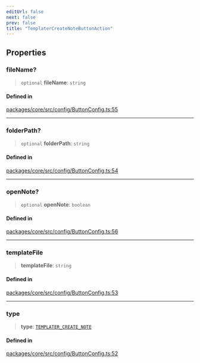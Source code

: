 ```yaml
---
editUrl: false
next: false
prev: false
title: "TemplaterCreateNoteButtonAction"
---
```


## Properties

### fileName?

> `optional` **fileName**: `string`

#### Defined in

[packages/core/src/config/ButtonConfig.ts:55](https://github.com/mProjectsCode/obsidian-meta-bind-plugin/blob/4b16a75fb63dfdb34e3ccf2756a324a84dd8fd85/packages/core/src/config/ButtonConfig.ts#L55)

***

### folderPath?

> `optional` **folderPath**: `string`

#### Defined in

[packages/core/src/config/ButtonConfig.ts:54](https://github.com/mProjectsCode/obsidian-meta-bind-plugin/blob/4b16a75fb63dfdb34e3ccf2756a324a84dd8fd85/packages/core/src/config/ButtonConfig.ts#L54)

***

### openNote?

> `optional` **openNote**: `boolean`

#### Defined in

[packages/core/src/config/ButtonConfig.ts:56](https://github.com/mProjectsCode/obsidian-meta-bind-plugin/blob/4b16a75fb63dfdb34e3ccf2756a324a84dd8fd85/packages/core/src/config/ButtonConfig.ts#L56)

***

### templateFile

> **templateFile**: `string`

#### Defined in

[packages/core/src/config/ButtonConfig.ts:53](https://github.com/mProjectsCode/obsidian-meta-bind-plugin/blob/4b16a75fb63dfdb34e3ccf2756a324a84dd8fd85/packages/core/src/config/ButtonConfig.ts#L53)

***

### type

> **type**: [`TEMPLATER_CREATE_NOTE`](/obsidian-meta-bind-plugin-docs/api/enumerations/buttonactiontype/#templater_create_note)

#### Defined in

[packages/core/src/config/ButtonConfig.ts:52](https://github.com/mProjectsCode/obsidian-meta-bind-plugin/blob/4b16a75fb63dfdb34e3ccf2756a324a84dd8fd85/packages/core/src/config/ButtonConfig.ts#L52)
